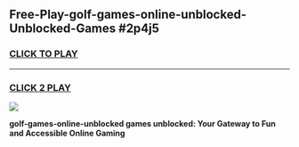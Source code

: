 
## Free-Play-golf-games-online-unblocked-Unblocked-Games #2p4j5
<h3>
<a href="https://news.freeplayer.one?title=golf-games-online-unblocked&ref=8M">CLICK TO PLAY</a></h3>
<hr>

<h3>
<a href="https://news.freeplayer.one?title=golf-games-online-unblocked&ref=8M">CLICK 2 PLAY</a>
  
</h3>

<a href="https://news.freeplayer.one?title=golf-games-online-unblocked&ref=8M"><img src="https://clearcache.store/games.png"></a>


**golf-games-online-unblocked games unblocked: Your Gateway to Fun and Accessible Online Gaming**
